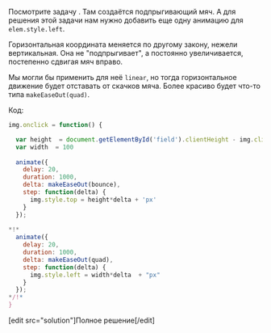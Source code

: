 Посмотрите задачу [](/task/animate-ball). Там создаётся подпрыгивающий мяч. А для решения этой задачи нам нужно добавить еще одну анимацию для `elem.style.left`.

Горизонтальная координата меняется по другому закону, нежели вертикальная. Она не "подпрыгивает", а постоянно увеличивается, постепенно сдвигая мяч вправо.

Мы могли бы применить для неё `linear`, но тогда горизонтальное движение будет отставать от скачков мяча. Более красиво будет что-то типа `makeEaseOut(quad)`.

Код:

```js
img.onclick = function() {

  var height  = document.getElementById('field').clientHeight - img.clientHeight
  var width  = 100
  
  animate({
    delay: 20,
    duration: 1000,
    delta: makeEaseOut(bounce), 
    step: function(delta) {
      img.style.top = height*delta + 'px'
    }
  });
  
*!*
  animate({
    delay: 20,
    duration: 1000, 
    delta: makeEaseOut(quad),
    step: function(delta) {
      img.style.left = width*delta  + "px"
    }
  }); 
*/!*
}
```

[edit src="solution"]Полное решение[/edit]